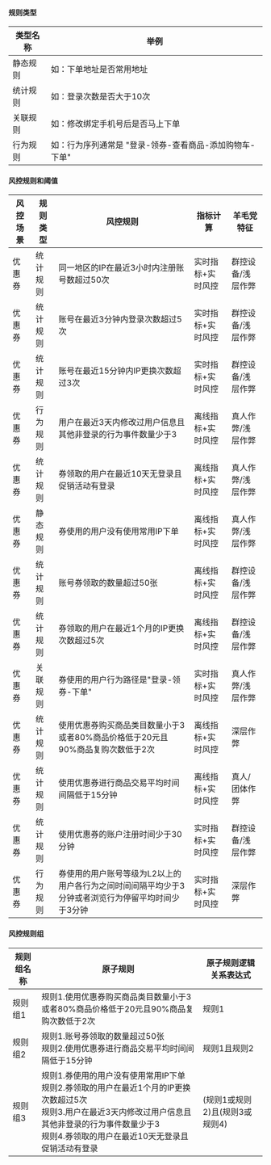

#### 规则类型
|类型名称|举例
| -- | --
|静态规则|如：下单地址是否常用地址
|统计规则|如：登录次数是否大于10次
|关联规则|如：修改绑定手机号后是否马上下单
|行为规则|如：行为序列通常是 "登录-领券-查看商品-添加购物车-下单"



#### 风控规则和阈值

|风控场景|规则类型|风控规则|指标计算|羊毛党特征
| -- | -- | -- | -- | -- |
|优惠券|统计规则|同一地区的IP在最近3小时内注册账号数超过50次 |实时指标+实时风控| 群控设备/浅层作弊
|优惠券|统计规则|账号在最近3分钟内登录次数超过5次|实时指标+实时风控| 群控设备/浅层作弊
|优惠券|统计规则|账号在最近15分钟内IP更换次数超过3次 |实时指标+实时风控| 群控设备/浅层作弊
|优惠券|行为规则|用户在最近3天内修改过用户信息且其他非登录的行为事件数量少于3 |离线指标+实时风控| 真人作弊/浅层作弊
|优惠券|统计规则|券领取的用户在最近10天无登录且促销活动有登录 |离线指标+实时风控| 真人作弊/浅层作弊
|优惠券|静态规则|券使用的用户没有使用常用IP下单 |离线指标+实时风控| 真人作弊/浅层作弊
|优惠券|统计规则|账号券领取的数量超过50张 |离线指标+实时风控| 群控设备/浅层作弊
|优惠券|统计规则|券领取的用户在最近1个月的IP更换次数超过5次 |离线指标+实时风控| 群控设备/浅层作弊
|优惠券|关联规则|券使用的用户行为路径是"登录-领券-下单"|实时指标+实时风控| 真人作弊/浅层作弊
|优惠券|统计规则|使用优惠券购买商品类目数量小于3或者80%商品价格低于20元且90%商品复购次数低于2次 |离线指标+实时风控| 深层作弊
|优惠券|统计规则|使用优惠券进行商品交易平均时间间隔低于15分钟 |离线指标+实时风控| 真人/团体作弊
|优惠券|统计规则|使用优惠券的账户注册时间少于30分钟 |实时指标+实时风控| 群控设备/浅层作弊
|优惠券|行为规则|券使用的用户账号等级为L2以上的用户各行为之间时间间隔平均少于3分钟或者浏览行为停留平均时间少于3分钟 |实时指标+实时风控| 深层作弊

#### 风控规则组

|规则组名称|原子规则|原子规则逻辑关系表达式
| -- | -- | -- |
|规则组1|规则1.使用优惠券购买商品类目数量小于3或者80%商品价格低于20元且90%商品复购次数低于2次| 规则1
|规则组2|规则1.账号券领取的数量超过50张<br />规则2.使用优惠券进行商品交易平均时间间隔低于15分钟|规则1且规则2
|规则组3|规则1.券使用的用户没有使用常用IP下单<br />规则2.券领取的用户在最近1个月的IP更换次数超过5次<br />规则3.用户在最近3天内修改过用户信息且其他非登录的行为事件数量少于3<br />规则4.券领取的用户在最近10天无登录且促销活动有登录|(规则1或规则2)且(规则3或规则4)

